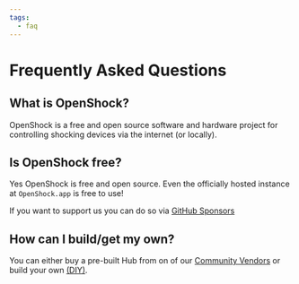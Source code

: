 ```yaml
---
tags:
  - faq
---
```


# Frequently Asked Questions

## What is OpenShock?

OpenShock is a free and open source software and hardware project for controlling shocking devices via the internet (or locally).

## Is OpenShock free?

Yes OpenShock is free and open source. Even the officially hosted instance at `OpenShock.app` is free to use!

If you want to support us you can do so via [GitHub Sponsors](https://github.com/sponsors/OpenShock)

## How can I build/get my own?

You can either buy a pre-built Hub from on of our [Community Vendors](../vendors/) or build your own [(DIY)](../diy/).